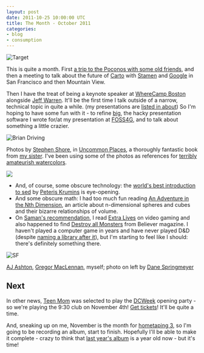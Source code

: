 ```yaml
---
layout: post
date: 2011-10-25 10:00:00 UTC
title: The Month - October 2011
categories:
- blog
- consumption
---
```


![Target](http://farm7.static.flickr.com/6219/6232458699_40a9406d7c_z.jpg)

This is quite a month. First
[a trip to the Poconos with some old friends](http://www.flickr.com/photos/tmcw/sets/72157627741886967/),
and then a meeting to talk about the future of [Carto](https://github.com/mapbox/carto)
with [Stamen](http://stamen.com/) and [Google](http://google.com/)
in San Francisco and then Mountain View.

Then I have the treat of being a keynote speaker at
[WhereCamp Boston](http://www.wherecampboston.com/) alongside
[Jeff Warren](http://unterbahn.com/). It'll be the first time
I talk outside of a narrow, technical topic in quite a while.
(my presentations are [listed in about](http://macwright.org/about/))
So I'm hoping to have some fun with it - to refine
[big](https://github.com/tmcw/big), the hacky presentation software
I wrote for/at my presentation at [FOSS4G](http://foss4g.org), and to
talk about something a little crazier.

![Brian Driving](http://farm7.static.flickr.com/6052/6232971174_04ec2c43dd_z.jpg)

Photos by [Stephen Shore](http://en.wikipedia.org/wiki/Stephen_Shore),
  in [Uncommon Places](http://www.seesawmagazine.com/shore_pages/shore_interview.html),
  a thoroughly fantastic book from [my sister](http://sarahmacwright.com/).
  I've been using some of the photos as references for
  [terribly amateurish watercolors](http://www.flickr.com/photos/tmcw/sets/72157627680586249/).

<div class='shutter-300'>
<img src='http://farm7.static.flickr.com/6049/6273587582_1b65509eee_z.jpg' />
</div>

* And, of course, some obscure technology: the
  [world's best introduction to sed](http://www.catonmat.net/blog/worlds-best-introduction-to-sed/)
  by [Peteris Krumins](http://www.catonmat.net/) is eye-opening.
* And some obscure math: I had too much fun reading
  [An Adventure in the Nth Dimension](http://www.americanscientist.org/issues/id.13850,y.0,no.,content.true,page.1,css.print/issue.aspx),
  an article about n-dimensional spheres and cubes and their bizarre
  relationships of volume.
* On [Saman's recommendation](http://www.flickr.com/photos/samanpwbb), I read
  [Extra Lives](http://www.randomhouse.com/book/13989/extra-lives-by-tom-bissell/9780307378705)
  on video gaming and also happened to find
  [Destroy all Monsters](http://believermag.com/issues/200609/?read=article_lafarge) from Believer magazine.
  I haven't played a computer game in years and have never played D&D
  (despite [naming a library after it](https://github.com/tmcw/dnd)), but
  I'm starting to feel like I should: there's definitely something there.

![SF](http://farm7.static.flickr.com/6218/6273047789_65f5690780_z.jpg)

<span class='image-credit'><a href='http://developmentseed.org/team/aj-ashton/'>AJ Ashton</a>,
  <a href='http://amazonwatch.org/about/contact'>Gregor MacLennan</a>,
  myself; photo on left by <a href='http://danespringmeyer.com/'>Dane Springmeyer</a></span>

## Next

In other news, [Teen Mom](http://twitter.com/teenmomdc) was selected to play
the [DCWeek](http://digitalcapitalweek.org/) opening party - so we're
playing the 9:30 club on November 4th!
[Get tickets](http://dcweek11opening-band7.eventbrite.com/)! It'll be
quite a time.

And, sneaking up on me, November is the month for
[hometaping 3](http://www.hmtpng.com/), so I'm going to be recording an
album, start to finish. Hopefully I'll be able to make it complete - crazy
to think that [last year's album](http://pueblo.bandcamp.com/album/histories)
is a year old now - but it's time!
